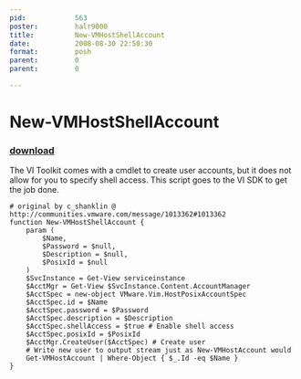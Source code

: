 ```yaml
---
pid:            563
poster:         halr9000
title:          New-VMHostShellAccount
date:           2008-08-30 22:50:30
format:         posh
parent:         0
parent:         0

---
```


# New-VMHostShellAccount

### [download](563.ps1)

The VI Toolkit comes with a cmdlet to create user accounts, but it does not allow for you to specify shell access. This script goes to the VI SDK to get the job done. 

```posh
# original by c_shanklin @ http://communities.vmware.com/message/1013362#1013362
function New-VMHostShellAccount {
	param (
		$Name,
		$Password = $null, 
		$Description = $null, 
		$PosixId = $null
	)
	$SvcInstance = Get-View serviceinstance
	$AcctMgr = Get-View $SvcInstance.Content.AccountManager
	$AcctSpec = new-object VMware.Vim.HostPosixAccountSpec
	$AcctSpec.id = $Name
	$AcctSpec.password = $Password
	$AcctSpec.description = $Description
	$AcctSpec.shellAccess = $true # Enable shell access
	$AcctSpec.posixId = $PosixId
	$AcctMgr.CreateUser($AcctSpec) # Create user
	# Write new user to output stream just as New-VMHostAccount would
	Get-VMHostAccount | Where-Object { $_.Id -eq $Name }
}
```
